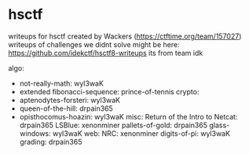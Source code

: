 # hsctf
writeups for hsctf created by Wackers (https://ctftime.org/team/157027)
writeups of challenges we didnt solve might be here: https://github.com/idekctf/hsctf8-writeups
its from team idk

algo:
* not-really-math: wyl3waK
* extended fibonacci-sequence: prince-of-tennis
crypto:
* aptenodytes-forsteri: wyl3waK
* queen-of-the-hill: drpain365
* opisthocomus-hoazin: wyl3waK
misc:
Return of the Intro to Netcat: drpain365
LSBlue: xenonminer
pallets-of-gold: drpain365
glass-windows: wyl3waK
web:
NRC: xenonminer
digits-of-pi: wyl3waK
grading: drpain365
